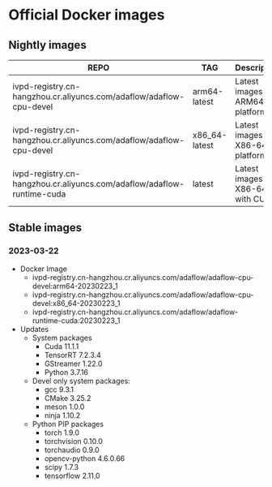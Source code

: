 # Official Docker images

## Nightly images 

| REPO                                                                   | TAG           | Description                        |
|------------------------------------------------------------------------|---------------|------------------------------------|
| ivpd-registry.cn-hangzhou.cr.aliyuncs.com/adaflow/adaflow-cpu-devel    | arm64-latest  | Latest images for ARM64v8 platform |
| ivpd-registry.cn-hangzhou.cr.aliyuncs.com/adaflow/adaflow-cpu-devel    | x86_64-latest | Latest images for X86-64 platform  |
| ivpd-registry.cn-hangzhou.cr.aliyuncs.com/adaflow/adaflow-runtime-cuda | latest        | Latest images for X86-64 with CUDA |


## Stable images

### 2023-03-22

* Docker Image
    * ivpd-registry.cn-hangzhou.cr.aliyuncs.com/adaflow/adaflow-cpu-devel:arm64-20230223_1
    * ivpd-registry.cn-hangzhou.cr.aliyuncs.com/adaflow/adaflow-cpu-devel:x86_64-20230223_1
    * ivpd-registry.cn-hangzhou.cr.aliyuncs.com/adaflow/adaflow-runtime-cuda:20230223_1
* Updates
    * System packages
        * Cuda 11.1.1
        * TensorRT 7.2.3.4
        * GStreamer 1.22.0
        * Python 3.7.16
    * Devel only system packages:
        * gcc 9.3.1
        * CMake 3.25.2
        * meson 1.0.0
        * ninja 1.10.2
    * Python PIP packages
        * torch 1.9.0
        * torchvision 0.10.0
        * torchaudio 0.9.0
        * opencv-python 4.6.0.66
        * scipy 1.7.3
        * tensorflow 2.11.0